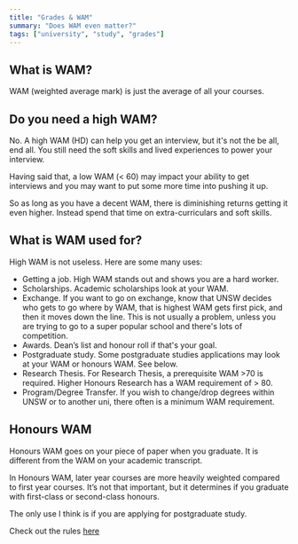 ```yaml
---
title: "Grades & WAM"
summary: "Does WAM even matter?"
tags: ["university", "study", "grades"]
---
```

## What is WAM?

WAM (weighted average mark) is just the average of all your courses. 

## Do you need a high WAM?

No. A high WAM (HD) can help you get an interview, but it's not the be all, end all. You still need the soft skills and lived experiences to power your interview. 

Having said that, a low WAM (&lt; 60) may impact your ability to get interviews and you may want to put some more time into pushing it up. 

So as long as you have a decent WAM, there is diminishing returns getting it even higher. Instead spend that time on extra-curriculars and soft skills. 

## What is WAM used for?

High WAM is not useless. Here are some many uses:


* Getting a job. High WAM stands out and shows you are a hard worker. 
* Scholarships. Academic scholarships look at your WAM. 
* Exchange. If you want to go on exchange, know that UNSW decides who gets to go where by WAM, that is highest WAM gets first pick, and then it moves down the line. This is not usually a problem, unless you are trying to go to a super popular school and there's lots of competition. 
* Awards. Dean’s list and honour roll if that's your goal. 
* Postgraduate study. Some postgraduate studies applications may look at your WAM or honours WAM. See below. 
* Research Thesis. For Research Thesis, a prerequisite WAM >70 is required. Higher Honours Research has a WAM requirement of > 80.
* Program/Degree Transfer. If you wish to change/drop degrees within UNSW or to another uni, there often is a minimum WAM requirement. 

## Honours WAM

Honours WAM goes on your piece of paper when you graduate. It is different from the WAM on your academic transcript. 

In Honours WAM, later year courses are more heavily weighted compared to first year courses. It’s not that important, but it determines if you graduate with first-class or second-class honours. 

The only use I think is if you are applying for postgraduate study. 

Check out the rules [here](https://www.unsw.edu.au/engineering/student-life/academic-information/bachelor-of-engineering-honours-program-rules-) 


